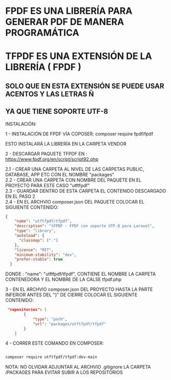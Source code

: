 # FPDF ES UNA LIBRERÍA PARA GENERAR PDF DE MANERA PROGRAMÁTICA

# TFPDF ES UNA EXTENSIÓN DE LA LIBRERÍA ( FPDF )

## SOLO QUE EN ESTA EXTENSIÓN SE PUEDE USAR ACENTOS Y LAS LETRAS Ñ
## YA QUE TIENE SOPORTE UTF-8

INSTALACIÓN:

1 - INSTALACIÓN DE FPDF VÍA COPOSER:  composer require fpdf/fpdf

ESTO INSTALARÁ LA LIBRERÍA EN LA CARPETA VENDOR

2 - DESCARGAR PAQUETE TFPDF EN : https://www.fpdf.org/en/script/script92.php

2.1 - CREAR UNA CARPETA AL NIVEL DE LAS CARPETAS PUBLIC, DATABASE, APP ETC CON EL NOMBRE "packages"<br>
2.2 - CREAR UNA CARPETA CON NOMBRE DEL PAQUETE EN EL PROYECTO PARA ESTE CASO "utftfpdf"<br>
2.3 - GUARDAR DENTRO DE ESTA CARPETA EL CONTENIDO DESCARGADO EN EL PASO 2<br>
2.4 - EN EL ARCHVIO composer.json DEL PAQUETE COLOCAR EL SIGUIENTE CONTENIDO:<br>

```json
{
    "name": "utftfpdf/tfpdf",
    "description": "tFPDF - FPDF con soporte UTF-8 para Laravel",
    "type": "library",
    "autoload": {
      "classmap": ["."]
    },
    "license": "MIT",
    "minimum-stability": "dev",
    "prefer-stable": true
  }

```
DONDE : "name": "utftfpdf/tfpdf", CONTIENE EL NOMBRE LA CARPETA CONTENEDORA Y EL NOMBRE DE LA CALSE tfpdf.php

3 - EN EL ARCHVIO composer.json DEL PROYECTO HASTA LA PARTE INFERIOR ANTES DEL "}" DE CIERRE COLOCAR EL SIGUIENTE CONTENIDO:

```json
 "repositories": [
        {
            "type": "path",
            "url": "packages/utftfpdf/tfpdf"
        }
    ]
```

4 - CORRER ESTE COMANDO EN COMPOSER:

```bash

composer require utftfpdf/tfpdf:dev-main

```

NOTA: NO OLVIDAR ADJUNTAR AL ARCHVIO .gitignore LA CARPETA /PACKAGES PARA EVITAR SUBIR A LOS REPOSITORIOS


